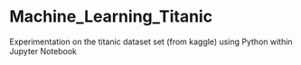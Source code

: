# Machine_Learning_Titanic

Experimentation on the titanic dataset set (from kaggle) using Python within Jupyter Notebook
